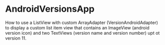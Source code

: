 # AndroidVersionsApp

How to use a ListView with custom ArrayAdapter (VersionAndroidAdapter) to display a custom list item view that contains an ImageView (android version icon) and two TextViews (version name and version number) upt ot version 11.
